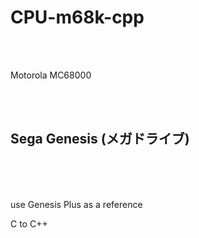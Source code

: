 # CPU-m68k-cpp

<br><br>

Motorola MC68000

<br><br>

## Sega Genesis (メガドライブ)

<br><br><br>

use Genesis Plus as a reference

C to C++

